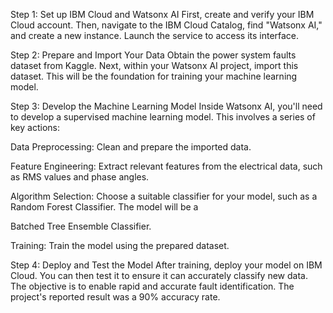 Step 1: Set up IBM Cloud and Watsonx AI
First, create and verify your IBM Cloud account. Then, navigate to the IBM Cloud Catalog, find "Watsonx AI," and create a new instance. Launch the service to access its interface.

Step 2: Prepare and Import Your Data
Obtain the power system faults dataset from Kaggle. Next, within your Watsonx AI project, import this dataset. This will be the foundation for training your machine learning model.

Step 3: Develop the Machine Learning Model
Inside Watsonx AI, you'll need to develop a supervised machine learning model. This involves a series of key actions:



Data Preprocessing: Clean and prepare the imported data.


Feature Engineering: Extract relevant features from the electrical data, such as RMS values and phase angles.


Algorithm Selection: Choose a suitable classifier for your model, such as a Random Forest Classifier. The model will be a 

Batched Tree Ensemble Classifier.


Training: Train the model using the prepared dataset.

Step 4: Deploy and Test the Model
After training, deploy your model on IBM Cloud. You can then test it to ensure it can accurately classify new data. The objective is to enable rapid and accurate fault identification. The project's reported result was a 90% accuracy rate.